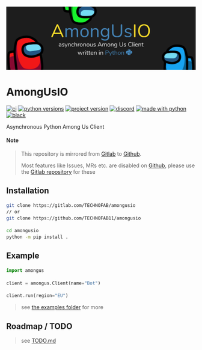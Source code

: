 ![banner](.images/banner.png)

# AmongUsIO
[![ci](https://gitlab.com/TECHNOFAB/amongusio/badges/master/pipeline.svg)](https://gitlab.com/TECHNOFAB/amongusio/-/commits/master)
[![python versions](https://img.shields.io/pypi/pyversions/amongus?label=Versions&logo=python&logoColor=white)](https://pypi.org/project/amongus/)
[![project version](https://img.shields.io/pypi/v/amongus?label=PyPi&logo=pypi&color=%23FFD43B&logoColor=white)](https://pypi.org/project/amongus/)
[![discord](https://img.shields.io/discord/747858042007060613?color=7289da&label=Discord&logo=discord&logoColor=white)](https://tecf.de/amongusio-discord)
[![made with python](https://img.shields.io/badge/Made%20with-Python-007ec6.svg)](https://www.python.org/)
[![black](https://img.shields.io/badge/Code%20Style-black-000.svg)](https://github.com/psf/black)

Asynchronous Python Among Us Client

#### Note
> This repository is mirrored from [Gitlab][gitlab-repo] to [Github][github-repo].
> 
> Most features like Issues, MRs etc. are disabled on [Github][github-repo], please use the
> [Gitlab repository][gitlab-repo] for these

## Installation
```sh
git clone https://gitlab.com/TECHNOFAB/amongusio
// or 
git clone https://github.com/TECHNOFAB11/amongusio

cd amongusio
python -m pip install . 
```

## Example
```python
import amongus

client = amongus.Client(name="Bot")

client.run(region="EU")
```
> see [the examples folder](examples) for more


[gitlab-repo]: https://gitlab.com/TECHNOFAB/amongusio
[github-repo]: https://github.com/TECHNOFAB11/amongusio

## Roadmap / TODO

> see [TODO.md](TODO.md)
